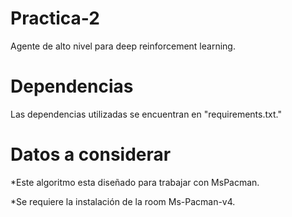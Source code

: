 # Practica-2
Agente de alto nivel para deep reinforcement learning.


# Dependencias
Las dependencias utilizadas se encuentran en "requirements.txt."

# Datos a considerar
*Este algoritmo esta diseñado para trabajar con MsPacman.

*Se requiere la instalación de la room Ms-Pacman-v4.


